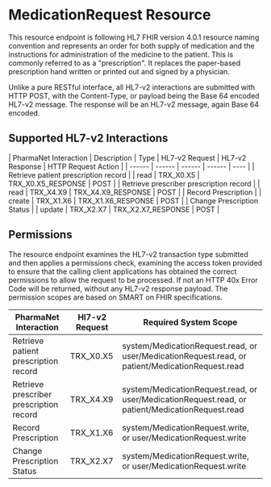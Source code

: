 # MedicationRequest Resource

This resource endpoint is following  HL7 FHIR version 4.0.1 resource naming convention and represents an order for both supply of medication and the instructions for administration of the medicine to the patient. This is commonly referred to as a "prescription".  It replaces the paper-based prescription hand written or printed out and signed by a physician.

Unlike a pure RESTful interface, all HL7-v2 interactions are submitted with HTTP POST, with the Content-Type, or payload being the Base 64 encoded HL7-v2 message. The response will be an HL7-v2 message, again Base 64 encoded. 

## Supported HL7-v2 Interactions

| PharmaNet Interaction | Description |  Type | HL7-v2 Request | HL7-v2 Response |  HTTP Request Action |
| ------ | ------ | ------ | ------ | ---- |
| Retrieve patient prescription record | | read | TRX_X0.X5 | TRX_X0.X5_RESPONSE |  POST |
| Retrieve prescriber prescription record | | read | TRX_X4.X9 | TRX_X4.X9_RESPONSE | POST |
| Record Prescription | | create | TRX_X1.X6 | TRX_X1.X6_RESPONSE | POST |
| Change Prescription Status | | update | TRX_X2.X7 | TRX_X2.X7_RESPONSE | POST |

## Permissions

The resource endpoint examines the HL7-v2 transaction type submitted and then applies a permissions check, examining the access token provided to ensure that the calling client applications has obtained the correct permissions to allow the request to be processed. If not an HTTP 40x Error Code will be returned, without any HL7-v2 response payload. The permission scopes are based on SMART on FHIR specifications.

| PharmaNet Interaction |  Hl7-v2 Request | Required System Scope |
| ------ | ------ | ------ |
| Retrieve patient prescription record | TRX_X0.X5 | system/MedicationRequest.read, or user/MedicationRequest.read, or patient/MedicationRequest.read |
| Retrieve prescriber prescription record | TRX_X4.X9 |  system/MedicationRequest.read, or user/MedicationRequest.read, or patient/MedicationRequest.read |
| Record Prescription | TRX_X1.X6 | system/MedicationRequest.write, or user/MedicationRequest.write |
| Change Prescription Status | TRX_X2.X7 | system/MedicationRequest.write, or user/MedicationRequest.write |
